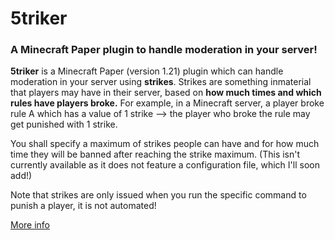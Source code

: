 # 5triker
### A Minecraft Paper plugin to handle moderation in your server!

**5triker** is a Minecraft Paper (version 1.21) plugin which can handle moderation in your server using **strikes**.
Strikes are something inmaterial that players may have in their server, based on **how much times and which rules have players broke.**
For example, in a Minecraft server, a player broke rule A which has a value of 1 strike --> the player who broke the rule may get punished with 1 strike.

You shall specify a maximum of strikes people can have and for how much time they will be banned after reaching the strike maximum.
(This isn't currently available as it does not feature a configuration file, which I'll soon add!)

Note that strikes are only issued when you run the specific command to punish a player, it is not automated!

[More info](https://github.com/RangerOro/5triker/wiki)
